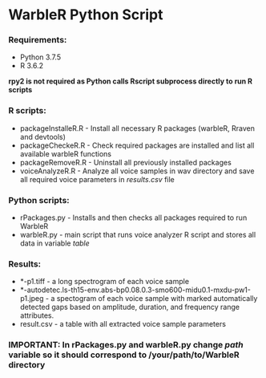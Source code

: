 # WarbleR Python Script #

### Requirements: ###
- Python 3.7.5
- R 3.6.2

 **rpy2 is not required as Python calls Rscript subprocess directly to run R scripts**

### R scripts: ###
- packageInstalleR.R - Install all necessary R packages (warbleR, Rraven and devtools)
- packageCheckeR.R - Check required packages are installed and list all available warbleR functions
- packageRemoveR.R - Uninstall all previously installed packages
- voiceAnalyzeR.R - Analyze all voice samples in wav directory and save all required voice parameters in *results.csv* file

### Python scripts: ###
- rPackages.py - Installs and then checks all packages required to run WarbleR
- warbleR.py - main script that runs voice analyzer R script and stores all data in variable *table*

### Results: ###
- *-p1.tiff - a long spectrogram of each voice sample
- *-autodetec.ls-th15-env.abs-bp0.08.0.3-smo600-midu0.1-mxdu-pw1-p1.jpeg - a spectogram of each voice sample with marked automatically detected gaps based on amplitude, duration, and frequency range attributes.
- result.csv - a table with all extracted voice sample parameters

### IMPORTANT: In rPackages.py and warbleR.py change *path* variable so it should correspond to /your/path/to/WarbleR directory ###